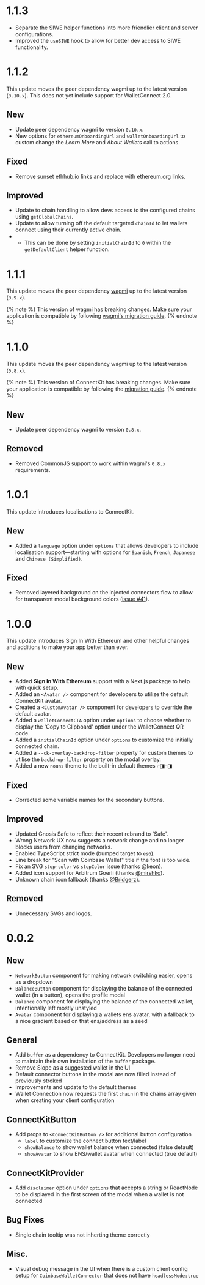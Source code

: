# 1.1.3

- Separate the SIWE helper functions into more friendlier client and server configurations.
- Improved the `useSIWE` hook to allow for better dev access to SIWE functionality.

# 1.1.2

This update moves the peer dependency wagmi up to the latest version (`0.10.x`).
This does not yet include support for WalletConnect 2.0.

## New

- Update peer dependency wagmi to version `0.10.x`.
- New options for `ethereumOnboardingUrl` and `walletOnboardingUrl` to custom change the _Learn More_ and _About Wallets_ call to actions.

## Fixed

- Remove sunset ethhub.io links and replace with ethereum.org links.

## Improved

- Update to chain handling to allow devs access to the configured chains using `getGlobalChains`.
- Update to allow turning off the default targeted `chainId` to let wallets connect using their currently active chain.
- - This can be done by setting `initialChainId` to `0` within the `getDefaultClient` helper function.

# 1.1.1

This update moves the peer dependency [wagmi](https://wagmi.sh) up to the latest version (`0.9.x`).

{% note %}
This version of wagmi has breaking changes. Make sure your application is compatible by following [wagmi's migration guide](https://wagmi.sh/react/migration-guide#09x-breaking-changes).
{% endnote %}

# 1.1.0

This update moves the peer dependency wagmi up to the latest version (`0.8.x`).

{% note %}
This version of ConnectKit has breaking changes. Make sure your application is compatible by following the [migration guide](https://docs.family.co/connectkit/migration-guide#110-breaking-changes).
{% endnote %}

## New

- Update peer dependency wagmi to version `0.8.x`.

## Removed

- Removed CommonJS support to work within wagmi's `0.8.x` requirements.

# 1.0.1

This update introduces localisations to ConnectKit.

## New

- Added a `language` option under `options` that allows developers to include localisation support—starting with options for `Spanish`, `French`, `Japanese` and `Chinese (Simplified)`.

## Fixed

- Removed layered background on the injected connectors flow to allow for transparent modal background colors ([issue #41](https://github.com/family/connectkit/issues/41)).

# 1.0.0

This update introduces Sign In With Ethereum and other helpful changes and additions to make your app better than ever.

## New

- Added **Sign In With Ethereum** support with a Next.js package to help with quick setup.
- Added an `<Avatar />` component for developers to utilize the default ConnectKit avatar.
- Created a `<CustomAvatar />` component for developers to override the default avatar.
- Added a `walletConnectCTA` option under `options` to choose whether to display the 'Copy to Clipboard' option under the WalletConnect QR code.
- Added a `initialChainId` option under `options` to customize the initially connected chain.
- Added a `--ck-overlay-backdrop-filter` property for custom themes to utilise the `backdrop-filter` property on the modal overlay.
- Added a new `nouns` theme to the built-in default themes ⌐◨-◨

## Fixed

- Corrected some variable names for the secondary buttons.

## Improved

- Updated Gnosis Safe to reflect their recent rebrand to 'Safe'.
- Wrong Network UX now suggests a network change and no longer blocks users from changing networks.
- Enabled TypeScript strict mode (bumped target to `es6`).
- Line break for "Scan with Coinbase Wallet" title if the font is too wide.
- Fix an SVG `stop-color` vs `stopColor` issue (thanks [@keon](https://github.com/family/connectkit/pull/25)).
- Added icon support for Arbitrum Goerli (thanks [@mirshko](https://github.com/family/connectkit/pull/26)).
- Unknown chain icon fallback (thanks [@Bridgerz](https://github.com/family/connectkit/pull/29)).

## Removed

- Unnecessary SVGs and logos.

# 0.0.2

## New

- `NetworkButton` component for making network switching easier, opens as a dropdown
- `BalanceButton` component for displaying the balance of the connected wallet (in a button), opens the profile modal
- `Balance` component for displaying the balance of the connected wallet, intentionally left mostly unstyled
- `Avatar` component for displaying a wallets ens avatar, with a fallback to a nice gradient based on that ens/address as a seed

## General

- Add `buffer` as a dependency to ConnectKit. Developers no longer need to maintain their own installation of the `buffer` package.
- Remove Slope as a suggested wallet in the UI
- Default connector buttons in the modal are now filled instead of previously stroked
- Improvements and update to the default themes
- Wallet Connection now requests the first `chain` in the chains array given when creating your client configuration

## ConnectKitButton

- Add props to `<ConnectKitButton />` for additional button configuration
  - `label` to customize the connect button text/label
  - `showBalance` to show wallet balance when connected (false default)
  - `showAvatar` to show ENS/wallet avatar when connected (true default)

## ConnectKitProvider

- Add `disclaimer` option under `options` that accepts a string or ReactNode to be displayed in the first screen of the modal when a wallet is not connected

## Bug Fixes

- Single chain tooltip was not inherting theme correctly

## Misc.

- Visual debug message in the UI when there is a custom client config setup for `CoinbaseWalletConnector` that does not have `headlessMode:true`
